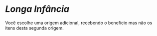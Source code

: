 # *Longa Infância*

Você escolhe uma origem adicional, recebendo o benefício mas não os itens desta segunda origem.